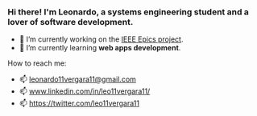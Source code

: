 ### Hi there! I'm Leonardo, a systems engineering student and a lover of software development.
- 🔭 I’m currently working on the [IEEE Epics project](https://github.com/Proyecto-Final-EPICS).
- 🌱 I’m currently learning **web apps development**.

How to reach me:
- 📫 leonardo11vergara11@gmail.com
- 📫 www.linkedin.com/in/leo11vergara11/
- 📫 https://twitter.com/leo11vergara11

<!--
**LeonardoVergara/LeonardoVergara** is a ✨ _special_ ✨ repository because its `README.md` (this file) appears on your GitHub profile.

Here are some ideas to get you started:

- 🔭 I’m currently working on ...
- 🌱 I’m currently learning ...
- 👯 I’m looking to collaborate on ...
- 🤔 I’m looking for help with ...- 🔭 I’m currently working on ...
- 🌱 I’m currently learning ...
- 👯 I’m looking to collaborate on ...
- 🤔 I’m looking for help with ...
- 💬 Ask me about ...
- 📫 How to reach me: ...
- 😄 Pronouns: ...
- ⚡ Fun fact: ...
-->
